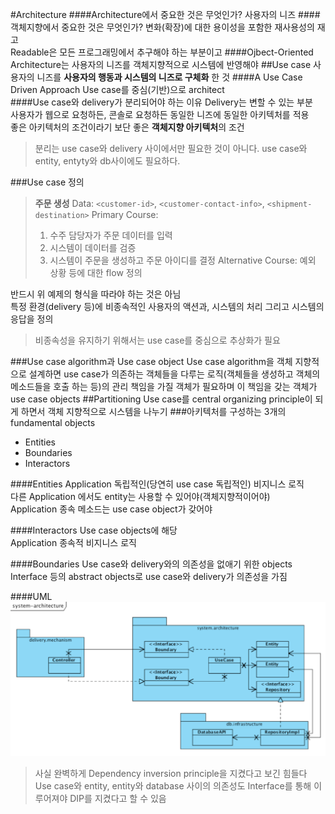 #Architecture
####Architecture에서 중요한 것은 무엇인가?
사용자의 니즈
####객체지향에서 중요한 것은 무엇인가?
변화(확장)에 대한 용이성을 포함한 재사용성의 재고    
Readable은 모든 프로그래밍에서 추구해야 하는 부분이고
####Ojbect-Oriented Architecture는
사용자의 니즈를 객체지향적으로 시스템에 반영해야
##Use case
사용자의 니즈를 **사용자의 행동과 시스템의 니즈로 구체화** 한 것
####A Use Case Driven Approach
Use case를 중심(기반)으로 architect    
####Use case와 delivery가 분리되어야 하는 이유
Delivery는 변할 수 있는 부분    
사용자가 웹으로 요청하든, 콘솔로 요청하든 동일한 니즈에 동일한 아키텍처를 적용    
좋은 아키텍처의 조건이라기 보단 좋은 **객체지향 아키텍처**의 조건
>분리는 use case와 delivery 사이에서만 필요한 것이 아니다. use case와 entity, entyty와 db사이에도 필요하다.

###Use case 정의
>**주문 생성**
>Data:
>`<customer-id>`, `<customer-contact-info>`, `<shipment-destination>`
>Primary Course:
>1. 수주 담당자가 주문 데이터를 입력
>2. 시스템이 데이터를 검증
>3. 시스템이 주문을 생성하고 주문 아이디를 결정
>Alternative Course:
>예외 상황 등에 대한 flow 정의

반드시 위 예제의 형식을 따라야 하는 것은 아님    
특정 환경(delivery 등)에 비종속적인 사용자의 액션과, 시스템의 처리 그리고 시스템의 응답을 정의

>비종속성을 유지하기 위해서는 use case를 중심으로 추상화가 필요

###Use case algorithm과 Use case object
Use case algorithm을 객체 지향적으로 설계하면 use case가 의존하는 객체들을 다루는 로직(객체들을 생성하고 객체의 메소드들을 호출 하는 등)의 관리 책임을 가질 객체가 필요하며 이 책임을 갖는 객체가 use case objects
##Partitioning
Use case를 central organizing principle이 되게 하면서 객체 지향적으로 시스템을 나누기
###아키텍처를 구성하는 3개의 fundamental objects
- Entities
- Boundaries
- Interactors

####Entities
Application 독립적인(당연히 use case 독립적인) 비지니스 로직    
다른 Application 에서도 entity는 사용할 수 있어야(객체지향적이어야)    
Application 종속 메소드는 use case object가 갖어야

####Interactors
Use case objects에 해당    
Application 종속적 비지니스 로직    

####Boundaries
Use case와 delivery와의 의존성을 없애기 위한 objects    
Interface 등의 abstract objects로 use case와 delivery가 의존성을 가짐    

####UML
![architecture](https://raw.githubusercontent.com/unitimes/study-clean-coders/master/architecture/architecture.png)
>사실 완벽하게 Dependency inversion principle을 지켰다고 보긴 힘들다    
>Use case와 entity, entity와 database 사이의 의존성도 Interface를 통해 이루어져야 DIP를 지켰다고 할 수 있음

